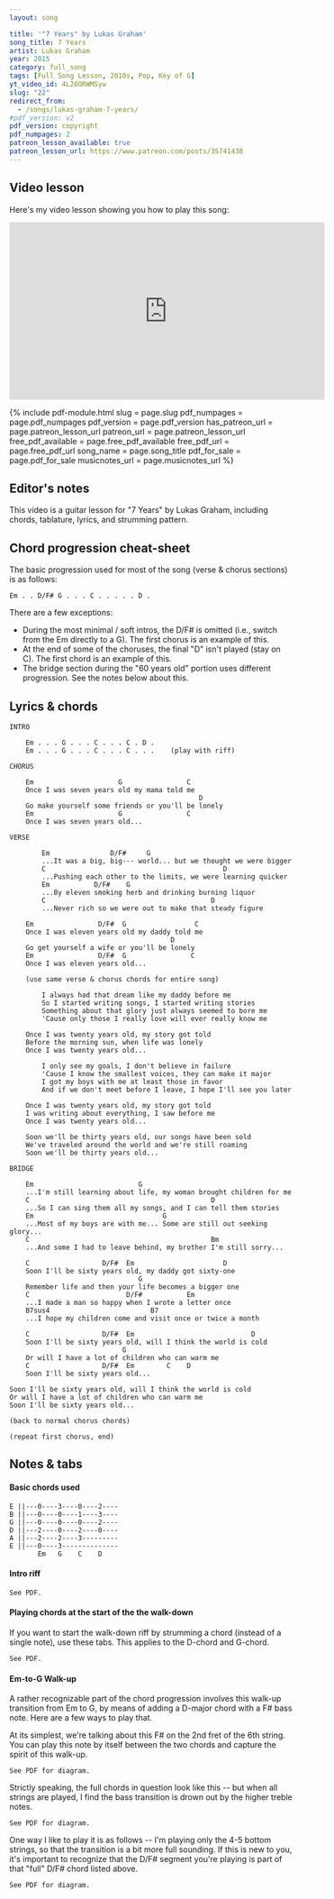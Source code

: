 ```yaml
---
layout: song

title: '"7 Years" by Lukas Graham'
song_title: 7 Years
artist: Lukas Graham
year: 2015
category: full_song
tags: [Full Song Lesson, 2010s, Pop, Key of G]
yt_video_id: 4L28ORWMSyw
slug: "22"
redirect_from:
  - /songs/lukas-graham-7-years/
#pdf_version: v2
pdf_version: copyright
pdf_numpages: 2
patreon_lesson_available: true
patreon_lesson_url: https://www.patreon.com/posts/35741438
---
```


## Video lesson

Here's my video lesson showing you how to play this song:
<iframe width="560" height="315" src="https://www.youtube.com/embed/4L28ORWMSyw?showinfo=0" frameborder="0" allowfullscreen></iframe>

{% include pdf-module.html slug = page.slug pdf_numpages = page.pdf_numpages pdf_version = page.pdf_version has_patreon_url = page.patreon_lesson_url patreon_url = page.patreon_lesson_url free_pdf_available = page.free_pdf_available free_pdf_url = page.free_pdf_url song_name = page.song_title pdf_for_sale = page.pdf_for_sale musicnotes_url = page.musicnotes_url %}

## Editor's notes

This video is a guitar lesson for "7 Years" by Lukas Graham, including chords, tablature, lyrics, and strumming pattern.

## Chord progression cheat-sheet

The basic progression used for most of the song (verse & chorus sections) is as follows:

    Em . . D/F# G . . . C . . . . . D .

There are a few exceptions:

- During the most minimal / soft intros, the D/F# is omitted (i.e., switch from the Em directly to a G). The first chorus is an example of this.
- At the end of some of the choruses, the final "D" isn't played (stay on C). The first chord is an example of this.
- The bridge section during the "60 years old" portion uses different progression. See the notes below about this.

## Lyrics & chords

    INTRO

        Em . . . G . . . C . . . C . D .
        Em . . . G . . . C . . . C . . .    (play with riff)

    CHORUS

        Em                     G                C
        Once I was seven years old my mama told me
                                                   D
        Go make yourself some friends or you'll be lonely
        Em                     G                C     
        Once I was seven years old...

    VERSE

            Em               D/F#     G
            ...It was a big, big--- world... but we thought we were bigger
            C                                            D
            ...Pushing each other to the limits, we were learning quicker
            Em           D/F#    G
            ...By eleven smoking herb and drinking burning liquor
            C                                         D
            ...Never rich so we were out to make that steady figure

        Em                D/F#  G                 C
        Once I was eleven years old my daddy told me
                                            D
        Go get yourself a wife or you'll be lonely
        Em                D/F#  G                C   
        Once I was eleven years old...

        (use same verse & chorus chords for entire song)

            I always had that dream like my daddy before me
            So I started writing songs, I started writing stories
            Something about that glory just always seemed to bore me
            'Cause only those I really love will ever really know me

        Once I was twenty years old, my story got told
        Before the morning sun, when life was lonely
        Once I was twenty years old...

            I only see my goals, I don't believe in failure
            'Cause I know the smallest voices, they can make it major
            I got my boys with me at least those in favor
            And if we don't meet before I leave, I hope I'll see you later

        Once I was twenty years old, my story got told
        I was writing about everything, I saw before me
        Once I was twenty years old...

        Soon we'll be thirty years old, our songs have been sold
        We've traveled around the world and we're still roaming
        Soon we'll be thirty years old...

    BRIDGE

        Em                          G
        ...I'm still learning about life, my woman brought children for me
        C                                             D
        ...So I can sing them all my songs, and I can tell them stories
        Em                                G
        ...Most of my boys are with me... Some are still out seeking glory...
        C                                             Bm
        ...And some I had to leave behind, my brother I'm still sorry...

        C                  D/F#  Em                      D
        Soon I'll be sixty years old, my daddy got sixty-one
                                    G
        Remember life and then your life becomes a bigger one
        C                        D/F#           Em
        ...I made a man so happy when I wrote a letter once
        B7sus4                         B7
        ...I hope my children come and visit once or twice a month

        C                  D/F#  Em                             D
        Soon I'll be sixty years old, will I think the world is cold
                                G
        Or will I have a lot of children who can warm me
        C                  D/F#  Em        C    D
        Soon I'll be sixty years old...

    Soon I'll be sixty years old, will I think the world is cold
    Or will I have a lot of children who can warm me
    Soon I'll be sixty years old...

    (back to normal chorus chords)

    (repeat first chorus, end)

## Notes & tabs

#### Basic chords used

    E ||---0----3----0----2----
    B ||---0----0----1----3----
    G ||---0----0----0----2----
    D ||---2----0----2----0----
    A ||---2----2----3---------
    E ||---0----3--------------
           Em   G    C    D

#### Intro riff

    See PDF.

<!-- E ||---3--2--0-----------------------3--2--0--------------------|-
B ||------------3--0--3--0--3--0--3-----------3--0--3--0--3--0--|-
G ||---------------0-----------0-----------------0--------------|-
D ||---------------2-----------0-----------------2--------------|-
A ||---------------2-----------2-----------------3--------------|-
E ||---------------0-----------3--------------------------------|-
                   Em          G                 C

  -|---3--2--0-----------------------3--2--0--------------------||
  -|---3--------3--0--3--0--3--0--3-----------3--0--3--0--3--0--||
  -|---2-----------0-----------0-----------------0--------------||
  -|---0-----------2-----------0-----------------2--------------||
  -|---------------2-----------2-----------------3--------------||
  -|---------------0-----------3--------------------------------||
     (D)          Em          G                 C -->



#### Playing chords at the start of the the walk-down

If you want to start the walk-down riff by strumming a chord (instead of a single note), use these tabs. This applies to the D-chord and G-chord.

    See PDF.

<!-- E ||---3--2--0---------
B ||---2--------3--0---
G ||---3-----------0---
D ||---0-----------2---
A ||---------------2---
E ||---------------0---
       D           Em

E ||---3--2--0---------
B ||---3--------3--0---
G ||---0-----------0---
D ||---0-----------2---
A ||---------------3---
E ||-------------------
       G           C -->

#### Em-to-G Walk-up

A rather recognizable part of the chord progression involves this walk-up transition from Em to G, by means of adding a D-major chord with a F# bass note. Here are a few ways to play that.

At its simplest, we're talking about this F# on the 2nd fret of the 6th string. You can play this note by itself between the two chords and capture the spirit of this walk-up.

    See PDF for diagram.

<!-- E ||---0--------------3-----
B ||---0--------------0-----
G ||---0--------------0-----
D ||---2--------------0-----
A ||---2--------------2-----
E ||---0---------2----3-----
       Em             G -->

Strictly speaking, the full chords in question look like this -- but when all strings are played, I find the bass transition is drown out by the higher treble notes.

    See PDF for diagram.
<!--
E ||---0---------2----3-----
B ||---0---------3----0-----
G ||---0---------2----0-----
D ||---2---------0----0-----
A ||---2---------0----2-----
E ||---0---------2----3-----
       Em       D/F#  G -->

One way I like to play it is as follows -- I'm playing only the 4-5 bottom strings, so that the transition is a bit more full sounding. If this is new to you, it's important to recognize that the D/F# segment you're playing is part of that "full" D/F# chord listed above.

    See PDF for diagram.

<!-- E ||------------------------
B ||------------------0-----
G ||---0---------2----0-----
D ||---2---------0----0-----
A ||---2---------0----2-----
E ||---0---------2----3-----
       Em       D/F#  G -->

